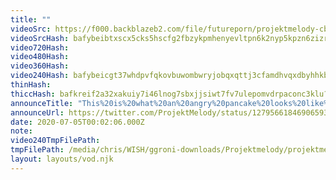 ```yaml
---
title: ""
videoSrc: https://f000.backblazeb2.com/file/futureporn/projektmelody-cb-2020-07-04.mp4
videoSrcHash: bafybeibtxscx5cks5hscfg2fbzykpmhenyevltpn6k2nyp5kpzn6zizrjm?filename=projektmelody-chaturbate-20200705T000206Z-source.mp4
video720Hash: 
video480Hash: 
video360Hash: 
video240Hash: bafybeicgt37whdpvfqkovbuwombwryjobqxqttj3cfamdhvqxdbyhhkbzu?filename=projektmelody-chaturbate-20200705T000206Z-240p.mp4
thinHash: 
thiccHash: bafkreif2a32xakuiy7i46lnog7sbxjjsiwt7fv7ulepomvdrpaconc3klu?filename=20200705T000206Z-thicc.jpg
announceTitle: "This%20is%20what%20an%20angry%20pancake%20looks%20like%21%21%20Also%20I%27m%20live%20you%20butts"
announceUrl: https://twitter.com/ProjektMelody/status/1279566184690659330
date: 2020-07-05T00:02:06.000Z
note: 
video240TmpFilePath: 
tmpFilePath: /media/chris/WISH/ggroni-downloads/Projektmelody/projektmelody-cb-2020-07-04.mp4
layout: layouts/vod.njk
---
```

